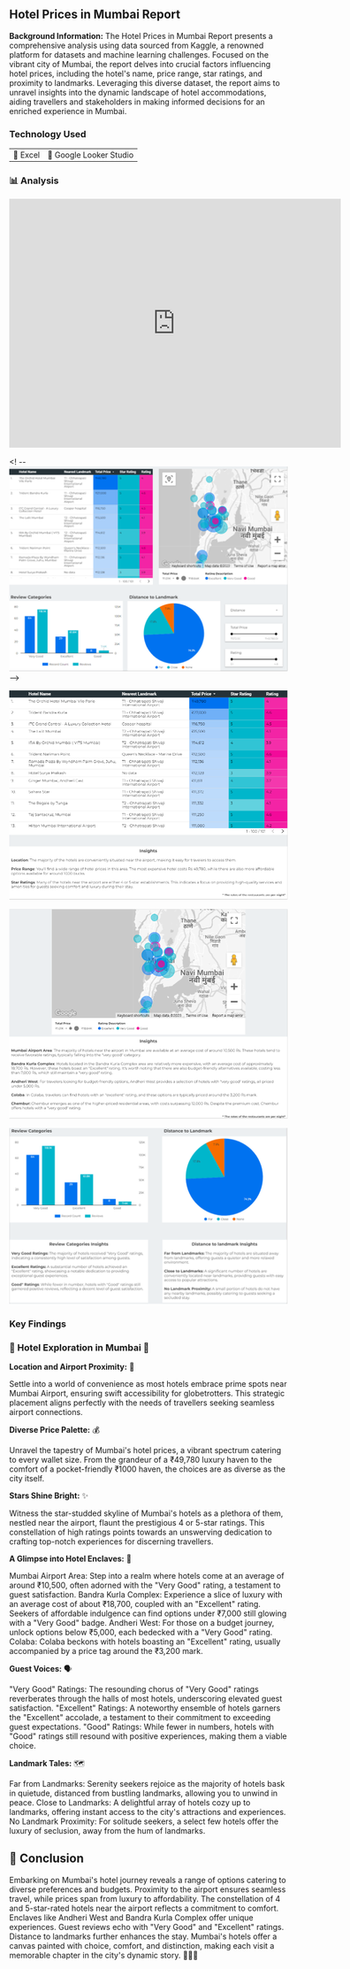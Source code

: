 ## Hotel Prices in Mumbai Report

**Background Information:** The Hotel Prices in Mumbai Report presents a comprehensive analysis using data sourced from Kaggle, a renowned platform for datasets and machine learning challenges. Focused on the vibrant city of Mumbai, the report delves into crucial factors influencing hotel prices, including the hotel's name, price range, star ratings, and proximity to landmarks. Leveraging this diverse dataset, the report aims to unravel insights into the dynamic landscape of hotel accommodations, aiding travellers and stakeholders in making informed decisions for an enriched experience in Mumbai.

### Technology Used

<table>
  <tr>
    <td>🔹 Excel</td>
    <td>🔹 Google Looker Studio</td>
  </tr>
</table>

### 📊 Analysis

<iframe width="600" height="450" src="https://lookerstudio.google.com/embed/reporting/0749cfa0-6a18-405d-ae91-4c3d01612c1d/page/p_o6v6i5fa9c" frameborder="0" style="border:0" allowfullscreen></iframe>

<! --[![Hotel Prices in Mumbai](/images/HotelPrices/Google%20looker%20Cover.png?raw=true)](/images/HotelPrices/Google%20looker%20Cover.png?raw=true)-->

[![Hotel Prices in Mumbai](/images/HotelPrices/HP01.png?raw=true)](/images/HotelPrices/HP01.png?raw=true)

[![Hotel Prices in Mumbai](/images/HotelPrices/HP02.png?raw=true)](/images/HotelPrices/HP02.png?raw=true)

[![Hotel Prices in Mumbai](/images/HotelPrices/HP03.png?raw=true)](/images/HotelPrices/HP03.png?raw=true)



### Key Findings

### 🏨 Hotel Exploration in Mumbai 🏨

**Location and Airport Proximity:** 🌆

Settle into a world of convenience as most hotels embrace prime spots near Mumbai Airport, ensuring swift accessibility for globetrotters.
This strategic placement aligns perfectly with the needs of travellers seeking seamless airport connections.

**Diverse Price Palette:** 💰

Unravel the tapestry of Mumbai's hotel prices, a vibrant spectrum catering to every wallet size.
From the grandeur of a ₹49,780 luxury haven to the comfort of a pocket-friendly ₹1000 haven, the choices are as diverse as the city itself.

**Stars Shine Bright:** ✨

Witness the star-studded skyline of Mumbai's hotels as a plethora of them, nestled near the airport, flaunt the prestigious 4 or 5-star ratings.
This constellation of high ratings points towards an unswerving dedication to crafting top-notch experiences for discerning travellers.

**A Glimpse into Hotel Enclaves:** 👀

Mumbai Airport Area: Step into a realm where hotels come at an average of around ₹10,500, often adorned with the "Very Good" rating, a testament to guest satisfaction.
Bandra Kurla Complex: Experience a slice of luxury with an average cost of about ₹18,700, coupled with an "Excellent" rating. Seekers of affordable indulgence can find options under ₹7,000 still glowing with a "Very Good" badge.
Andheri West: For those on a budget journey, unlock options below ₹5,000, each bedecked with a "Very Good" rating.
Colaba: Colaba beckons with hotels boasting an "Excellent" rating, usually accompanied by a price tag around the ₹3,200 mark.

**Guest Voices:** 🗣️

"Very Good" Ratings: The resounding chorus of "Very Good" ratings reverberates through the halls of most hotels, underscoring elevated guest satisfaction.
"Excellent" Ratings: A noteworthy ensemble of hotels garners the "Excellent" accolade, a testament to their commitment to exceeding guest expectations.
"Good" Ratings: While fewer in numbers, hotels with "Good" ratings still resound with positive experiences, making them a viable choice.

**Landmark Tales:** 🗺️

Far from Landmarks: Serenity seekers rejoice as the majority of hotels bask in quietude, distanced from bustling landmarks, allowing you to unwind in peace.
Close to Landmarks: A delightful array of hotels cozy up to landmarks, offering instant access to the city's attractions and experiences.
No Landmark Proximity: For solitude seekers, a select few hotels offer the luxury of seclusion, away from the hum of landmarks.

## 📝 Conclusion

Embarking on Mumbai's hotel journey reveals a range of options catering to diverse preferences and budgets. Proximity to the airport ensures seamless travel, while prices span from luxury to affordability. The constellation of 4 and 5-star-rated hotels near the airport reflects a commitment to comfort. Enclaves like Andheri West and Bandra Kurla Complex offer unique experiences. Guest reviews echo with "Very Good" and "Excellent" ratings. Distance to landmarks further enhances the stay. Mumbai's hotels offer a canvas painted with choice, comfort, and distinction, making each visit a memorable chapter in the city's dynamic story. 🏨🌆🌟
